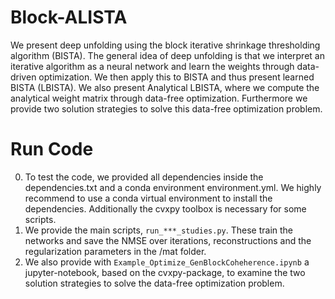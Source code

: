 # Block-ALISTA 

We present deep unfolding using the block iterative shrinkage thresholding algorithm (BISTA). The general idea of deep unfolding is that we interpret an iterative algorithm as a neural network and learn the weights through data-driven optimization. We then apply this to BISTA and thus present learned BISTA (LBISTA). We also present Analytical LBISTA, where we compute the analytical weight matrix through data-free optimization. Furthermore we provide two solution strategies to solve this data-free optimization problem.

# Run Code

0. To test the code, we provided all dependencies inside the dependencies.txt and a conda environment environment.yml. We highly recommend to use a conda virtual environment to install the dependencies. Additionally the cvxpy toolbox is necessary for some scripts. 
1. We provide the main scripts, ```run_***_studies.py```. These train the networks and save the NMSE over iterations, reconstructions and the regularization parameters in the /mat folder.
2. We also provide with ```Example_Optimize_GenBlockCoheherence.ipynb``` a jupyter-notebook, based on the cvxpy-package, to examine the two solution strategies to solve the data-free optimization problem.
